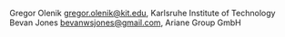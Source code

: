 Gregor Olenik  <gregor.olenik@kit.edu>, Karlsruhe Institute of Technology
Bevan Jones  <bevanwsjones@gmail.com>, Ariane Group GmbH 
